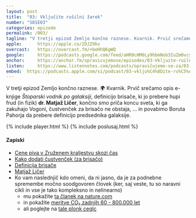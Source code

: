 ```yaml
---
layout: post
title:  "03: Vključite rušilni žarek"
number: "S01E03"
categories: epizode
permalink: /003/
tagline: "V tretji epizod Zemljo končno raznese. Kvarnik. Prvič srečamo opis elektronske knjige Štoparski vodnik po galaksiji in definicijo brisače, ki jo prebere hupi frud (in fizik) dr. Matjaž Ličer."
apple: 		https://apple.co/2DJZ9kv
overcast:	https://overcast.fm/+beHhQ6gWQ
google:		https://podcasts.google.com/feed/aHR0cHM6Ly9hbmNob3IuZm0vcy8yMmI1YTUwMC9wb2RjYXN0L3Jzcw==/episode/YjQxMjI1YWItYjNhMi00ZmIzLWI3NDYtZGQ5NTdhMmZkZmY5
anchor:		https://anchor.fm/opravicujemose/episodes/03-Vkljuite-ruilni-arek-----kvarnik-v-tretjem-poglavju-Zemljo-konno-raznese--Definicijo-brisae-prebere-dr--Matja-Lier-efco4m
listen:		https://www.listennotes.com/podcasts/opravičujemo-se-za/03-vključite-rušilni-žarek-jnUPqwxvmI9/embed/
embed:	https://podcasts.apple.com/si/podcast/03-vklju%C4%8Dite-ru%C5%A1ilni-%C5%BEarek-definicijo-brisa%C4%8De-prebere/id1514750013?i=1000477977615
---
```


V tretji epizod Zemljo končno raznese. 🌍 Kvarnik. Prvič srečamo opis e-knjige _Štoparski vodnik po galaksiji_, definicijo brisače, ki jo prebere hupi frud (in fizik) **dr. Matjaž Ličer**, končno smo priča koncu sveta, ki ga zakuhajo Vogoni, čustvenček za brisačo ne obstaja, ... in povabimo Boruta Pahorja da prebere definicijo predsednika galaksije.

{% include player.html %}
{% include poslusaj.html %}

#### Zapiski

- [Cene piva v Zruženem kraljestvu skozi čas](http://norfolkpubs.co.uk/utility/pob.htm)
- [Kako dodati čustvenček (za brisačo)](https://unicode.org/emoji/proposals.html)
- [Definicija brisače](http://www.zvpl.com/42/clanki/brisaca-stoparski-vodnik/)
- [Matjaž Ličer](https://twitter.com/MatjazLicer)
- Ko vam naslednjič kdo omeni, da ni jasno, da je za podnebne spremembe močno soodgovoren človek (ker, saj veste, tu so naravni cikli in vse je tako kompleksno in nelinearno)
	- mu pokažite [ta članek na nature.com](https://www.nature.com/articles/nclimate2896?foxtrotcallback=true)
	- in pokažite [meritve CO₂ zadnjih 60 - 800.000 let](https://keelingcurve.ucsd.edu/)
	- ali poglejte na [tale plonk ceglc](https://twitter.com/MatjazLicer/status/1152181180311191552/photo/1)